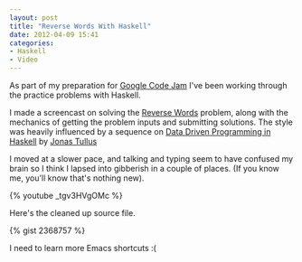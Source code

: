 ```yaml
---
layout: post
title: "Reverse Words With Haskell"
date: 2012-04-09 15:41
categories:
- Haskell
- Video
---
```


As part of my preparation for [Google Code Jam](http://code.google.com/codejam)
I've been working through the practice problems with Haskell.

I made a screencast on solving the
[Reverse Words](http://code.google.com/codejam/contest/351101/dashboard#s=p1)
problem, along with the mechanics of getting the problem inputs and submitting solutions. The style was heavily influenced by a sequence on
[Data Driven Programming in Haskell](http://youtu.be/045422s6xik?hd=1) by
[Jonas Tullus](http://entirelysubjective.com/programming/data-driven-programming-haskell-1/)

<!-- more -->

I moved at a slower pace, and talking and typing seem to have confused my brain
so I think I lapsed into gibberish in a couple of places. (If you know me,
you'll know that's nothing new).

{% youtube _tgv3HVgOMc  %}

Here's the cleaned up source file.

{% gist 2368757 %}

I need to learn more Emacs shortcuts :(
